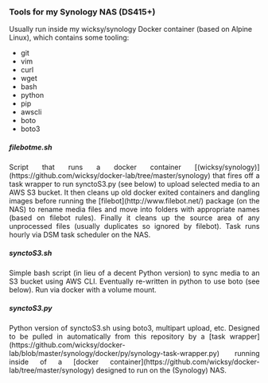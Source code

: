 ### Tools for my Synology NAS (DS415+)

Usually run inside my wicksy/synology Docker container (based on Alpine Linux), which contains some tooling:

- git
- vim
- curl
- wget
- bash
- python
- pip
- awscli
- boto
- boto3

##### filebotme.sh

<p align="justify">
Script that runs a docker container [(wicksy/synology)](https://github.com/wicksy/docker-lab/tree/master/synology) that fires off a task wrapper to run synctoS3.py (see below) to upload selected media to an AWS S3 bucket. It then cleans up old docker exited containers and dangling images before running the [filebot](http://www.filebot.net/) package (on the NAS) to rename media files and move into folders with appropriate names (based on filebot rules). Finally it cleans up the source area of any unprocessed files (usually duplicates so ignored by filebot). Task runs hourly via DSM task scheduler on the NAS.
</p>

##### synctoS3.sh

<p align="justify">
Simple bash script (in lieu of a decent Python version) to sync media to an S3 bucket using AWS CLI. Eventually re-written in python to use boto (see below). Run via docker with a volume mount.
</p>

##### synctoS3.py

<p align="justify">
Python version of synctoS3.sh using boto3, multipart upload, etc. Designed to be pulled in automatically from this repository by a [task wrapper](https://github.com/wicksy/docker-lab/blob/master/synology/docker/py/synology-task-wrapper.py) running inside of a [docker container](https://github.com/wicksy/docker-lab/tree/master/synology) designed to run on the (Synology) NAS.
</p>

